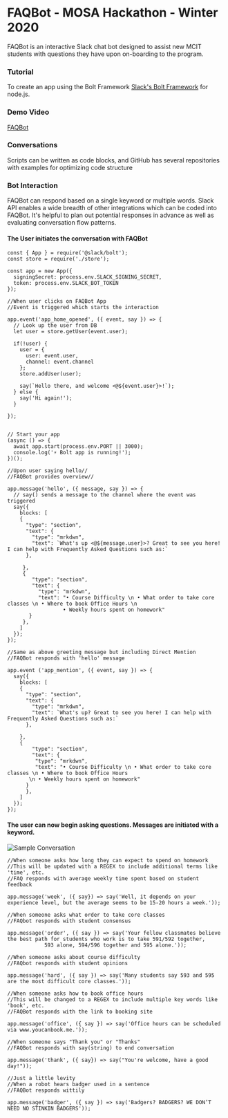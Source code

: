 # FAQBot - MOSA Hackathon - Winter 2020

FAQBot is an interactive Slack chat bot designed to assist new MCIT students with questions they have upon on-boarding to the program. 

### Tutorial

To create an app using the Bolt Framework [Slack's Bolt Framework](https://slack.dev/bolt/tutorial/getting-started) for node.js.

### Demo Video

[FAQBot](https://youtu.be/g-V5slxo0-Q)

### Conversations

Scripts can be written as code blocks, and GitHub has several repositories with examples for optimizing code structure

### Bot Interaction

FAQBot can respond based on a single keyword or multiple words. 
Slack API enables a wide breadth of other integrations which can be coded into FAQBot.
It's helpful to plan out potential responses in advance as well as evaluating conversation flow patterns. 

#### The User initiates the conversation with FAQBot

```
const { App } = require('@slack/bolt');
const store = require('./store');

const app = new App({
  signingSecret: process.env.SLACK_SIGNING_SECRET,
  token: process.env.SLACK_BOT_TOKEN
});

//When user clicks on FAQBot App
//Event is triggered which starts the interaction

app.event('app_home_opened', ({ event, say }) => {  
  // Look up the user from DB
  let user = store.getUser(event.user);
  
  if(!user) {
    user = {
      user: event.user,
      channel: event.channel
    };
    store.addUser(user);
    
    say(`Hello there, and welcome <@${event.user}>!`);
  } else {
    say('Hi again!');
  }
  
});


// Start your app
(async () => {
  await app.start(process.env.PORT || 3000);
  console.log('⚡️ Bolt app is running!');
})();

//Upon user saying hello//
//FAQBot provides overview//

app.message('hello', ({ message, say }) => {
  // say() sends a message to the channel where the event was triggered
  say({
    blocks: [
    {
      "type": "section",
      "text": {
        "type": "mrkdwn",
        "text": `What's up <@${message.user}>? Great to see you here! I can help with Frequently Asked Questions such as:`
      },
    
     },
     {
	    "type": "section",
	    "text": {
	      "type": "mrkdwn",
	      "text": "• Course Difficulty \n • What order to take core classes \n • Where to book Office Hours \n 
                  • Weekly hours spent on homework"
	   }
     },  
    ]
  });
});

//Same as above greeting message but including Direct Mention
//FAQBot responds with 'hello' message

app.event ('app_mention', ({ event, say }) => {
  say({
    blocks: [
    {
      "type": "section",
      "text": {
        "type": "mrkdwn",
        "text": `What's up? Great to see you here! I can help with Frequently Asked Questions such as:`
      },
    
    },
    {
    	"type": "section",
    	"text": {
	     "type": "mrkdwn",
	     "text": "• Course Difficulty \n • What order to take core classes \n • Where to book Office Hours 
       \n • Weekly hours spent on homework"
	  }
      },  
    ]
  });
});
```
#### The user can now begin asking questions. Messages are initiated with a keyword.

![Sample Conversation](https://user-images.githubusercontent.com/59180022/72228303-78a7de80-3573-11ea-9039-955399624aa4.jpg)

```
//When someone asks how long they can expect to spend on homework
//This will be updated with a REGEX to include additional terms like 'time', etc.
//FAQ responds with average weekly time spent based on student feedback

app.message('week', ({ say}) => say('Well, it depends on your experience level, but the average seems to be 15-20 hours a week.'));

//When someone asks what order to take core classes
//FAQbot responds with student consensus

app.message('order', ({ say }) => say('Your fellow classmates believe the best path for students who work is to take 591/592 together, 
            593 alone, 594/596 together and 595 alone.'));

//When someone asks about course difficulty
//FAQbot responds with student opinions

app.message('hard', ({ say }) => say('Many students say 593 and 595 are the most difficult core classes.'));

//When someone asks how to book office hours
//This will be changed to a REGEX to include multiple key words like 'book', etc.
//FAQBot responds with the link to booking site

app.message('office', ({ say }) => say('Office hours can be scheduled via www.youcanbook.me.'));

//When someone says "Thank you" or "Thanks"
//FAQBot responds with say(string) to end conversation

app.message('thank', ({ say}) => say("You're welcome, have a good day!"));

//Just a little levity
//When a robot hears badger used in a sentence
//FAQBot responds wittily 

app.message('badger', ({ say }) => say('Badgers? BADGERS? WE DON’T NEED NO STINKIN BADGERS'));
```





